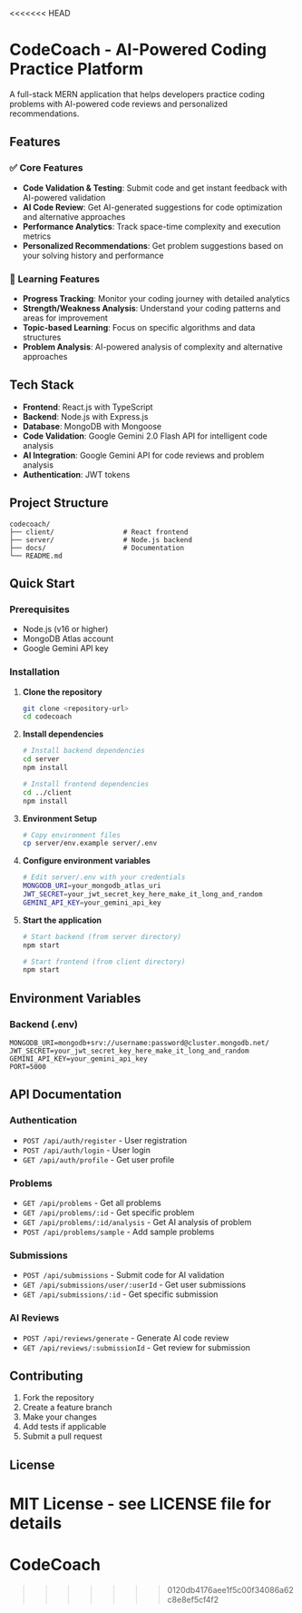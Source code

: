 <<<<<<< HEAD
# CodeCoach - AI-Powered Coding Practice Platform

A full-stack MERN application that helps developers practice coding problems with AI-powered code reviews and personalized recommendations.

## Features

### ✅ Core Features
- **Code Validation & Testing**: Submit code and get instant feedback with AI-powered validation
- **AI Code Review**: Get AI-generated suggestions for code optimization and alternative approaches
- **Performance Analytics**: Track space-time complexity and execution metrics
- **Personalized Recommendations**: Get problem suggestions based on your solving history and performance

### 🎯 Learning Features
- **Progress Tracking**: Monitor your coding journey with detailed analytics
- **Strength/Weakness Analysis**: Understand your coding patterns and areas for improvement
- **Topic-based Learning**: Focus on specific algorithms and data structures
- **Problem Analysis**: AI-powered analysis of complexity and alternative approaches

## Tech Stack

- **Frontend**: React.js with TypeScript
- **Backend**: Node.js with Express.js
- **Database**: MongoDB with Mongoose
- **Code Validation**: Google Gemini 2.0 Flash API for intelligent code analysis
- **AI Integration**: Google Gemini API for code reviews and problem analysis
- **Authentication**: JWT tokens

## Project Structure

```
codecoach/
├── client/                 # React frontend
├── server/                 # Node.js backend
├── docs/                   # Documentation
└── README.md
```

## Quick Start

### Prerequisites
- Node.js (v16 or higher)
- MongoDB Atlas account
- Google Gemini API key

### Installation

1. **Clone the repository**
   ```bash
   git clone <repository-url>
   cd codecoach
   ```

2. **Install dependencies**
   ```bash
   # Install backend dependencies
   cd server
   npm install
   
   # Install frontend dependencies
   cd ../client
   npm install
   ```

3. **Environment Setup**
   ```bash
   # Copy environment files
   cp server/env.example server/.env
   ```

4. **Configure environment variables**
   ```bash
   # Edit server/.env with your credentials
   MONGODB_URI=your_mongodb_atlas_uri
   JWT_SECRET=your_jwt_secret_key_here_make_it_long_and_random
   GEMINI_API_KEY=your_gemini_api_key
   ```

5. **Start the application**
   ```bash
   # Start backend (from server directory)
   npm start
   
   # Start frontend (from client directory)
   npm start
   ```

## Environment Variables

### Backend (.env)
```
MONGODB_URI=mongodb+srv://username:password@cluster.mongodb.net/
JWT_SECRET=your_jwt_secret_key_here_make_it_long_and_random
GEMINI_API_KEY=your_gemini_api_key
PORT=5000
```

## API Documentation

### Authentication
- `POST /api/auth/register` - User registration
- `POST /api/auth/login` - User login
- `GET /api/auth/profile` - Get user profile

### Problems
- `GET /api/problems` - Get all problems
- `GET /api/problems/:id` - Get specific problem
- `GET /api/problems/:id/analysis` - Get AI analysis of problem
- `POST /api/problems/sample` - Add sample problems

### Submissions
- `POST /api/submissions` - Submit code for AI validation
- `GET /api/submissions/user/:userId` - Get user submissions
- `GET /api/submissions/:id` - Get specific submission

### AI Reviews
- `POST /api/reviews/generate` - Generate AI code review
- `GET /api/reviews/:submissionId` - Get review for submission

## Contributing

1. Fork the repository
2. Create a feature branch
3. Make your changes
4. Add tests if applicable
5. Submit a pull request

## License

MIT License - see LICENSE file for details 
=======
# CodeCoach
>>>>>>> 0120db4176aee1f5c00f34086a62c8e8ef5cf4f2
